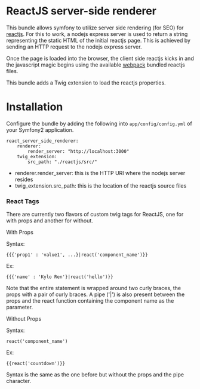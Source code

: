 # ReactJS server-side renderer

This bundle allows symfony to utilize server side rendering (for SEO) for [reactjs](http://facebook.github.io/react/).
For this to work, a nodejs express server is used to return a string representing the static HTML of the initial reactjs page. This is achieved by sending an HTTP request to the nodejs express server.

Once the page is loaded into the browser, the client side reactjs kicks in and the javascript magic begins using the available [webpack](http://webpack.github.io/) bundled reactjs files.

This bundle adds a Twig extension to load the reactjs properties. 

# Installation

Configure the bundle by adding the following into `app/config/config.yml` of your Symfony2 application.

```
react_server_side_renderer:
    renderer:
        render_server: "http://localhost:3000"
    twig_extension:
        src_path: "./reactjs/src/"
```

- renderer.render_server: this is the HTTP URI where the nodejs server resides
- twig_extension.src_path: this is the location of the reactjs source files 

### React Tags

There are currently two flavors of custom twig tags for ReactJS, one for with props and another for without.

With Props

Syntax:
```
{{{'prop1' : 'value1', ...}|react('component_name')}}
```
Ex:
```
{{{'name' : 'Kylo Ren'}|react('hello')}}
```
Note that the entire statement is wrapped around two curly braces, the props with a pair of curly braces. A pipe ('|') is also present between the props and the react function containing the component name as the parameter.

Without Props

Syntax:
```
react('component_name')
```
Ex:
```
{{react('countdown')}}
```
Syntax is the same as the one before but without the props and the pipe character.
